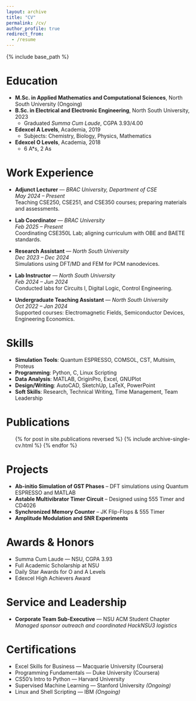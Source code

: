 ```yaml
---
layout: archive
title: "CV"
permalink: /cv/
author_profile: true
redirect_from:
  - /resume
---
```


{% include base_path %}

Education
======
* **M.Sc. in Applied Mathematics and Computational Sciences**, North South University (Ongoing)
* **B.Sc. in Electrical and Electronic Engineering**, North South University, 2023  
  * Graduated *Summa Cum Laude*, CGPA 3.93/4.00  
* **Edexcel A Levels**, Academia, 2019  
  * Subjects: Chemistry, Biology, Physics, Mathematics  
* **Edexcel O Levels**, Academia, 2018  
  * 6 A*s, 2 As

Work Experience
======
* **Adjunct Lecturer** — *BRAC University, Department of CSE*  
  *May 2024 – Present*  
  Teaching CSE250, CSE251, and CSE350 courses; preparing materials and assessments.

* **Lab Coordinator** — *BRAC University*  
  *Feb 2025 – Present*  
  Coordinating CSE350L Lab; aligning curriculum with OBE and BAETE standards.

* **Research Assistant** — *North South University*  
  *Dec 2023 – Dec 2024*  
  Simulations using DFT/MD and FEM for PCM nanodevices.

* **Lab Instructor** — *North South University*  
  *Feb 2024 – Jun 2024*  
  Conducted labs for Circuits I, Digital Logic, Control Engineering.

* **Undergraduate Teaching Assistant** — *North South University*  
  *Oct 2022 – Jan 2024*  
  Supported courses: Electromagnetic Fields, Semiconductor Devices, Engineering Economics.

Skills
======
* **Simulation Tools**: Quantum ESPRESSO, COMSOL, CST, Multisim, Proteus  
* **Programming**: Python, C, Linux Scripting  
* **Data Analysis**: MATLAB, OriginPro, Excel, GNUPlot  
* **Design/Writing**: AutoCAD, SketchUp, LaTeX, PowerPoint  
* **Soft Skills**: Research, Technical Writing, Time Management, Team Leadership

Publications
======
<ul>{% for post in site.publications reversed %}
  {% include archive-single-cv.html %}
{% endfor %}</ul>



Projects
======
* **Ab-initio Simulation of GST Phases** – DFT simulations using Quantum ESPRESSO and MATLAB  
* **Astable Multivibrator Timer Circuit** – Designed using 555 Timer and CD4026  
* **Synchronized Memory Counter** – JK Flip-Flops & 555 Timer  
* **Amplitude Modulation and SNR Experiments**

Awards & Honors
======
* Summa Cum Laude — NSU, CGPA 3.93  
* Full Academic Scholarship at NSU  
* Daily Star Awards for O and A Levels  
* Edexcel High Achievers Award  

Service and Leadership
======
* **Corporate Team Sub-Executive** — NSU ACM Student Chapter  
  *Managed sponsor outreach and coordinated HackNSU3 logistics*

Certifications
======
* Excel Skills for Business — Macquarie University (Coursera)  
* Programming Fundamentals — Duke University (Coursera)  
* CS50’s Intro to Python — Harvard University  
* Supervised Machine Learning — Stanford University *(Ongoing)*  
* Linux and Shell Scripting — IBM *(Ongoing)*  

